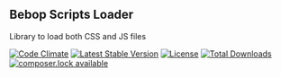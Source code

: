 Bebop Scripts Loader
---

Library to load both CSS and JS files

[![Code Climate](https://codeclimate.com/github/ponticlaro/bebop-scripts-loader/badges/gpa.svg)](https://codeclimate.com/github/ponticlaro/bebop)
[![Latest Stable Version](https://poser.pugx.org/ponticlaro/bebop-scripts-loader/v/stable.png)](https://packagist.org/packages/ponticlaro/bebop)
[![License](https://poser.pugx.org/ponticlaro/bebop-scripts-loader/license.png)](https://packagist.org/packages/ponticlaro/bebop)
[![Total Downloads](https://poser.pugx.org/ponticlaro/bebop-scripts-loader/downloads.png)](https://packagist.org/packages/ponticlaro/bebop)
[![composer.lock available](https://poser.pugx.org/ponticlaro/bebop-scripts-loader/composerlock)](https://packagist.org/packages/ponticlaro/bebop-scripts-loader)